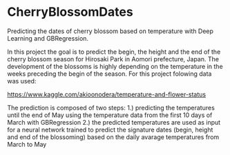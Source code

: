 # CherryBlossomDates
Predicting the dates of cherry blossom based on temperature with Deep Learning and GBRegression.

In this project the goal is to predict the begin, the height and the end of the cherry blossom season for Hirosaki Park in Aomori prefecture, Japan. 
The development of the blossoms is highly depending on the temperature in the weeks preceding the begin of the season. For this project folowing data was used:

https://www.kaggle.com/akioonodera/temperature-and-flower-status

The prediction is composed of two steps:
1.) predicting the temperatures until the end of May using the temperature data from the first 10 days of March with GBRegression
2.) the predicted temperatures are used as input for a neural network trained to predict the signature dates (begin, height and end of the blossoming)
 based on the daily avarage temperatures from March to May
